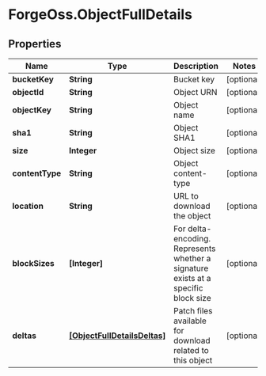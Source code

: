 # ForgeOss.ObjectFullDetails

## Properties
Name | Type | Description | Notes
------------ | ------------- | ------------- | -------------
**bucketKey** | **String** | Bucket key | [optional] 
**objectId** | **String** | Object URN | [optional] 
**objectKey** | **String** | Object name | [optional] 
**sha1** | **String** | Object SHA1 | [optional] 
**size** | **Integer** | Object size | [optional] 
**contentType** | **String** | Object content-type | [optional] 
**location** | **String** | URL to download the object | [optional] 
**blockSizes** | **[Integer]** | For delta-encoding. Represents whether a signature exists at a specific block size | [optional] 
**deltas** | [**[ObjectFullDetailsDeltas]**](ObjectFullDetailsDeltas.md) | Patch files available for download related to this object | [optional] 


